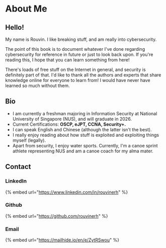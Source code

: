 # About Me

## Hello!

My name is Rouvin. I like breaking stuff, and am really into cybersecurity.&#x20;

The point of this book is to document whatever I've done regarding cybersecurity for reference in future or just to look back upon. If you're reading this, I hope that you can learn something from here!&#x20;

There's loads of free stuff on the Internet in general, and security is definitely part of that. I'd like to thank all the authors and experts that share knowledge online for everyone to learn from! I would have never have learned so much without them.&#x20;

## Bio

* I am currently a freshman majoring in Information Security at National University of Singapore (NUS), and will graduate in 2026.
* Current Certifications: **OSCP, eJPT, CCNA, Security+.**&#x20;
* I can speak English and Chinese (although the latter isn't the best).
* I really enjoy reading about how stuff is exploited and exploiting things myself (legally).&#x20;
* Apart from security, I enjoy water sports. Currently, I'm a canoe sprint athlete representing NUS and am a canoe coach for my alma mater.&#x20;

## Contact

### LinkedIn

{% embed url="https://www.linkedin.com/in/rouvinerh" %}

### Github

{% embed url="https://github.com/rouvinerh" %}

### Email

{% embed url="https://mailhide.io/en/e/ZytRSwou" %}
